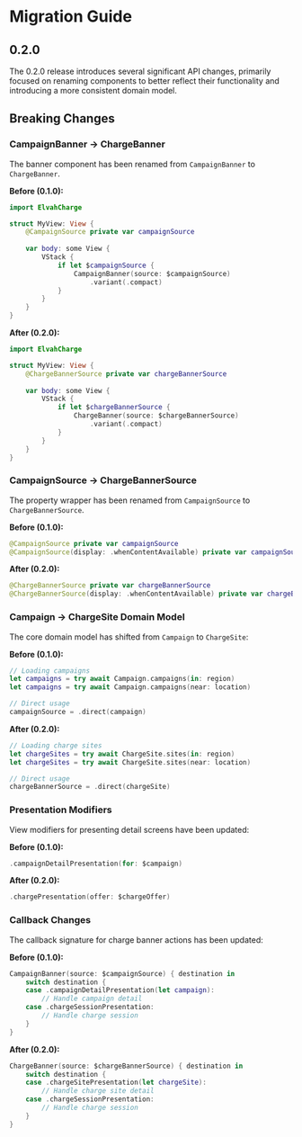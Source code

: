 
# Migration Guide

## 0.2.0

The 0.2.0 release introduces several significant API changes, primarily focused on renaming components to better reflect their functionality and introducing a more consistent domain model.

## Breaking Changes

### CampaignBanner → ChargeBanner

The banner component has been renamed from `CampaignBanner` to `ChargeBanner`.

**Before (0.1.0):**
```swift
import ElvahCharge

struct MyView: View {
    @CampaignSource private var campaignSource
    
    var body: some View {
        VStack {
            if let $campaignSource {
                CampaignBanner(source: $campaignSource)
                    .variant(.compact)
            }
        }
    }
}
```

**After (0.2.0):**
```swift
import ElvahCharge

struct MyView: View {
    @ChargeBannerSource private var chargeBannerSource
    
    var body: some View {
        VStack {
            if let $chargeBannerSource {
                ChargeBanner(source: $chargeBannerSource)
                    .variant(.compact)
            }
        }
    }
}
```

### CampaignSource → ChargeBannerSource

The property wrapper has been renamed from `CampaignSource` to `ChargeBannerSource`.

**Before (0.1.0):**
```swift
@CampaignSource private var campaignSource
@CampaignSource(display: .whenContentAvailable) private var campaignSource
```

**After (0.2.0):**
```swift
@ChargeBannerSource private var chargeBannerSource  
@ChargeBannerSource(display: .whenContentAvailable) private var chargeBannerSource
```

### Campaign → ChargeSite Domain Model

The core domain model has shifted from `Campaign` to `ChargeSite`:

**Before (0.1.0):**
```swift
// Loading campaigns
let campaigns = try await Campaign.campaigns(in: region)
let campaigns = try await Campaign.campaigns(near: location)

// Direct usage
campaignSource = .direct(campaign)
```

**After (0.2.0):**
```swift  
// Loading charge sites
let chargeSites = try await ChargeSite.sites(in: region)
let chargeSites = try await ChargeSite.sites(near: location)

// Direct usage
chargeBannerSource = .direct(chargeSite)
```

### Presentation Modifiers

View modifiers for presenting detail screens have been updated:

**Before (0.1.0):**
```swift
.campaignDetailPresentation(for: $campaign)
```

**After (0.2.0):**
```swift
.chargePresentation(offer: $chargeOffer)
```

### Callback Changes

The callback signature for charge banner actions has been updated:

**Before (0.1.0):**
```swift
CampaignBanner(source: $campaignSource) { destination in
    switch destination {
    case .campaignDetailPresentation(let campaign):
        // Handle campaign detail
    case .chargeSessionPresentation:
        // Handle charge session
    }
}
```

**After (0.2.0):**
```swift
ChargeBanner(source: $chargeBannerSource) { destination in
    switch destination {
    case .chargeSitePresentation(let chargeSite):
        // Handle charge site detail  
    case .chargeSessionPresentation:
        // Handle charge session
    }
}
```
